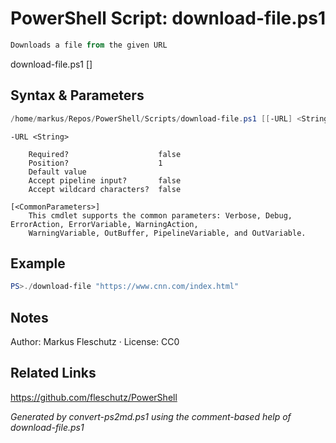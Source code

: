 # PowerShell Script: download-file.ps1
```powershell
Downloads a file from the given URL
```

download-file.ps1 [<URL>]

## Syntax & Parameters
```powershell
/home/markus/Repos/PowerShell/Scripts/download-file.ps1 [[-URL] <String>] [<CommonParameters>]
```

```
-URL <String>
    
    Required?                    false
    Position?                    1
    Default value                
    Accept pipeline input?       false
    Accept wildcard characters?  false
```

```
[<CommonParameters>]
    This cmdlet supports the common parameters: Verbose, Debug, ErrorAction, ErrorVariable, WarningAction, 
    WarningVariable, OutBuffer, PipelineVariable, and OutVariable.
```

## Example
```powershell
PS>./download-file "https://www.cnn.com/index.html"
```


## Notes
Author: Markus Fleschutz · License: CC0

## Related Links
https://github.com/fleschutz/PowerShell

*Generated by convert-ps2md.ps1 using the comment-based help of download-file.ps1*
